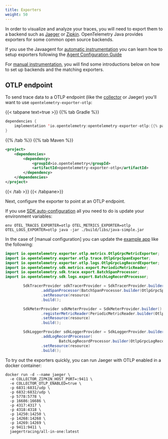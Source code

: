 ```yaml
---
title: Exporters
weight: 50
---
```


In order to visualize and analyze your traces, you will need to export them to a
backend such as [Jaeger](https://www.jaegertracing.io/) or
[Zipkin](https://zipkin.io/). OpenTelemetry Java provides exporters for some
common open source backends.

If you use the Javaagent for
[automatic instrumentation](/docs/instrumentation/java/automatic) you can learn
how to setup exporters following the
[Agent Configuration Guide](/docs/instrumentation/java/automatic/agent-config)

For [manual instrumentation](/docs/instrumentation/java/manual), you will find
some introductions below on how to set up backends and the matching exporters.

## OTLP endpoint

To send trace data to a OTLP endpoint (like the [collector](/docs/collector) or
Jaeger) you'll want to use `opentelemetry-exporter-otlp`:

<!-- prettier-ignore-start -->

{{< tabpane text=true >}}
{{% tab Gradle %}}

```kotlin
dependencies {
    implementation 'io.opentelemetry:opentelemetry-exporter-otlp:{{% param javaVersion %}}'
}
```

{{% /tab %}}
{{% tab Maven %}}

```xml
<project>
    <dependencies>
        <dependency>
            <groupId>io.opentelemetry</groupId>
            <artifactId>opentelemetry-exporter-otlp</artifactId>
        </dependency>
    </dependencies>
</project>
```

{{< /tab >}}
{{< /tabpane>}}

Next, configure the exporter to point at an OTLP endpoint.

If you use [SDK auto-configuration](/docs/instrumentation/java/manual/#automatic-configuration)
all you need to do is update your environment variables:

```shell
env OTEL_TRACES_EXPORTER=otlp OTEL_METRICS_EXPORTER=otlp OTEL_LOGS_EXPORTER=otlp java -jar ./build/libs/java-simple.jar
```

In the case of [manual configuration] you can update the [example app](/docs/instrumentation/java/manual#example-app) like the
following:

<!-- prettier-ignore-end -->

```java
import io.opentelemetry.exporter.otlp.metrics.OtlpGrpcMetricExporter;
import io.opentelemetry.exporter.otlp.trace.OtlpGrpcSpanExporter;
import io.opentelemetry.exporter.otlp.logs.OtlpGrpcLogRecordExporter;
import io.opentelemetry.sdk.metrics.export.PeriodicMetricReader;
import io.opentelemetry.sdk.trace.export.BatchSpanProcessor;
import io.opentelemetry.sdk.logs.export.BatchLogRecordProcessor;

        SdkTracerProvider sdkTracerProvider = SdkTracerProvider.builder()
                .addSpanProcessor(BatchSpanProcessor.builder(OtlpGrpcSpanExporter.builder().build()).build())
                .setResource(resource)
                .build();

        SdkMeterProvider sdkMeterProvider = SdkMeterProvider.builder()
                .registerMetricReader(PeriodicMetricReader.builder(OtlpGrpcMetricExporter.builder().build()).build())
                .setResource(resource)
                .build();

        SdkLoggerProvider sdkLoggerProvider = SdkLoggerProvider.builder()
                .addLogRecordProcessor(
                        BatchLogRecordProcessor.builder(OtlpGrpcLogRecordExporter.builder().build()).build())
                .setResource(resource)
                .build();
```

To try out the exporters quickly, you can run Jaeger with OTLP enabled in a
docker container:

```shell
docker run -d --name jaeger \
  -e COLLECTOR_ZIPKIN_HOST_PORT=:9411 \
  -e COLLECTOR_OTLP_ENABLED=true \
  -p 6831:6831/udp \
  -p 6832:6832/udp \
  -p 5778:5778 \
  -p 16686:16686 \
  -p 4317:4317 \
  -p 4318:4318 \
  -p 14250:14250 \
  -p 14268:14268 \
  -p 14269:14269 \
  -p 9411:9411 \
  jaegertracing/all-in-one:latest
```
